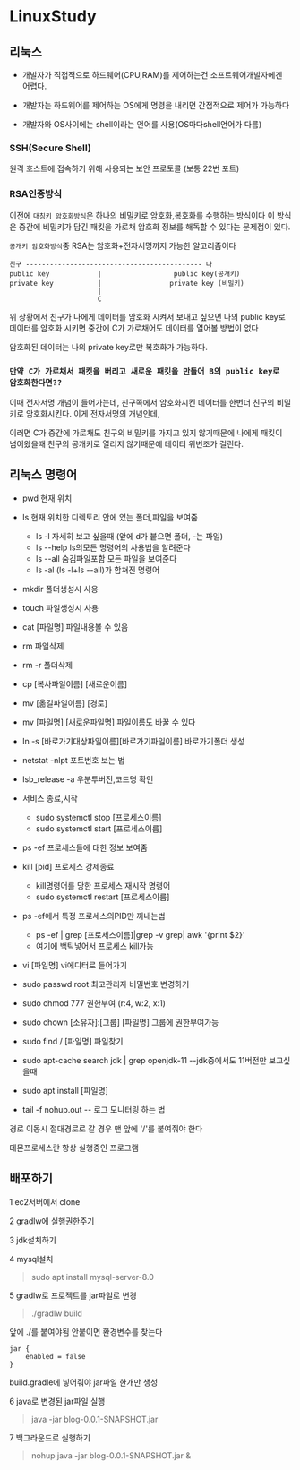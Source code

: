 # LinuxStudy

## 리눅스

* 개발자가 직접적으로 하드웨어(CPU,RAM)를 제어하는건 소프트웨어개발자에겐 어렵다.

* 개발자는 하드웨어를 제어하는 OS에게 명령을 내리면 간접적으로 제어가 가능하다

* 개발자와 OS사이에는 shell이라는 언어를 사용(OS마다shell언어가 다름)

### SSH(Secure Shell)

원격 호스트에 접속하기 위해 사용되는 보안 프로토콜 (보통 22번 포트)
 
### RSA인증방식

이전에 `대칭키 암호화방식`은 하나의 비밀키로 암호화,복호화를 수행하는 방식이다 이 방식은 중간에 비밀키가 담긴 패킷을 가로채 암호화 정보를 해독할 수 있다는 문제점이 있다.

`공개키 암호화방식`중 RSA는 암호화+전자서명까지 가능한 알고리즘이다


```
친구 -------------------------------------------- 나
public key            |                  public key(공개키)
private key           |                 private key (비밀키)
                      |
                      C

```

위 상황에서 친구가 나에게 데이터를 암호화 시켜서 보내고 싶으면
나의 public key로 데이터를 암호화 시키면 중간에 C가 가로채어도
데이터를 열어볼 방법이 없다

암호화된 데이터는 나의 private key로만 복호화가 가능하다.

### `만약 C가 가로채서 패킷을 버리고 새로운 패킷을 만들어 B의 public key로 암호화한다면??`

이때 전자서명 개념이 들어가는데, 친구쪽에서 암호화시킨 데이터를 한번더 친구의 비밀키로 암호화시킨다. 이게 전자서명의 개념인데,

이러면 C가 중간에 가로채도 친구의 비밀키를 가지고 있지 않기때문에 나에게 패킷이 넘어왔을때 친구의 공개키로 열리지 않기때문에 데이터 위변조가 걸린다. 

## 리눅스 명령어

* pwd 현재 위치 

* ls 현재 위치한 디렉토리 안에 있는 폴더,파일을 보여줌

    * ls -l 자세히 보고 싶을때 (앞에 d가 붙으면 폴더, -는 파일)
    * ls --help ls의모든 명령어의 사용법을 알려준다
    * ls --all 숨김파일포함 모든 파일을 보여준다
    * ls -al (ls -l+ls --all)가 합쳐진 명령어
* mkdir 폴더생성시 사용
* touch 파일생성시 사용
* cat [파일명] 파일내용볼 수 있음
* rm 파일삭제
* rm -r 폴더삭제
* cp [복사파일이름] [새로운이름]
* mv [옮길파일이름] [경로]
* mv [파일명] [새로운파일명] 파일이름도 바꿀 수 있다
* ln -s [바로가기대상파일이름][바로가기파일이름] 바로가기폴더 생성
* netstat -nlpt 포트번호 보는 법
* lsb_release -a 우분투버전,코드명 확인
* 서비스 종료,시작
    * sudo systemctl stop [프로세스이름]
    * sudo systemctl start [프로세스이름]
* ps -ef 프로세스들에 대한 정보 보여줌
* kill [pid] 프로세스 강제종료
    * kill명령어를 당한 프로세스 재시작 명령어
    * sudo systemctl restart [프로세스이름]
* ps -ef에서 특정 프로세스의PID만 꺼내는법
    * ps -ef | grep [프로세스이름]|grep -v grep| awk '{print $2}'
    * 여기에 백틱넣어서 프로세스 kill가능
* vi [파일명] vi에디터로 들어가기 
* sudo passwd root 최고관리자 비밀번호 변경하기
* sudo chmod 777 권한부여 (r:4, w:2, x:1)
* sudo chown [소유자]:[그룹] [파일명] 그룹에 권한부여가능
* sudo find / [파일명] 파일찾기
* sudo apt-cache search jdk | grep openjdk-11 --jdk중에서도 11버전만 보고싶을때
* sudo apt install [파일명]
* tail -f nohup.out -- 로그 모니터링 하는 법


경로 이동시 절대경로로 갈 경우 맨 앞에 '/'를 붙여줘야 한다

데몬프로세스란 항상 실행중인 프로그램

## 배포하기
1 ec2서버에서 clone

2 gradlw에 실행권한주기

3 jdk설치하기

4 mysql설치
>sudo apt install mysql-server-8.0

5 gradlw로 프로젝트를 jar파일로 변경
>./gradlw build  

앞에 ./를 붙여야됨 안붙이면 환경변수를 찾는다

```
jar {
    enabled = false
}
```
build.gradle에 넣어줘야 jar파일 한개만 생성

6 java로 변경된 jar파일 실행
> java -jar blog-0.0.1-SNAPSHOT.jar

7 백그라운드로 실행하기 
>nohup java -jar blog-0.0.1-SNAPSHOT.jar &
